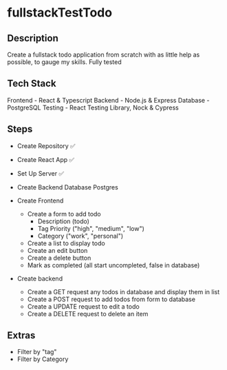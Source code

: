 # fullstackTestTodo

## Description

Create a fullstack todo application from scratch with as little help as possible, to gauge my skills. Fully tested

## Tech Stack

Frontend - React & Typescript
Backend - Node.js & Express
Database - PostgreSQL
Testing - React Testing Library, Nock & Cypress

## Steps

- Create Repository ✅
- Create React App ✅
- Set Up Server ✅
- Create Backend Database Postgres

- Create Frontend

  - Create a form to add todo
    - Description (todo)
    - Tag Priority ("high", "medium", "low")
    - Category ("work", "personal")
  - Create a list to display todo
  - Create an edit button
  - Create a delete button
  - Mark as completed (all start uncompleted, false in database)

- Create backend
  - Create a GET request any todos in database and display them in list
  - Create a POST request to add todos from form to database
  - Create a UPDATE request to edit a todo
  - Create a DELETE request to delete an item

## Extras

- Filter by "tag"
- Filter by Category
